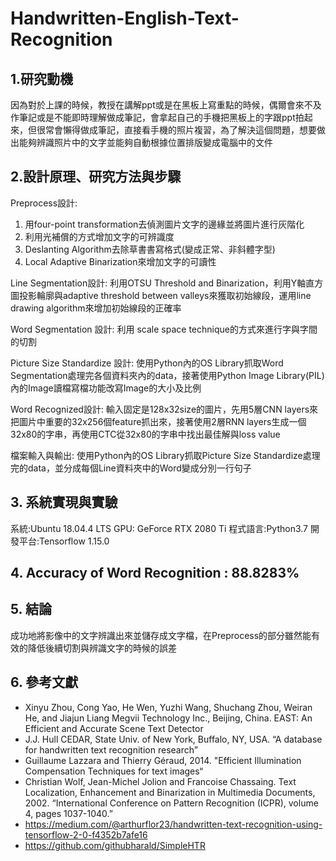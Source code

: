 # Handwritten-English-Text-Recognition
## 1.研究動機
因為對於上課的時候，教授在講解ppt或是在黑板上寫重點的時候，偶爾會來不及作筆記或是不能即時理解做成筆記，會拿起自己的手機把黑板上的字跟ppt拍起來，但很常會懶得做成筆記，直接看手機的照片複習，為了解決這個問題，想要做出能夠辨識照片中的文字並能夠自動根據位置排版變成電腦中的文件
## 2.設計原理、研究方法與步驟
Preprocess設計:
  1. 用four-point transformation去偵測圖片文字的邊緣並將圖片進行灰階化
  2. 利用光補償的方式增加文字的可辨識度
  3. Deslanting Algorithm去除草書書寫格式(變成正常、非斜體字型)
  4. Local Adaptive Binarization來增加文字的可讀性

Line Segmentation設計:
  利用OTSU Threshold and Binarization，利用Y軸直方圖投影輪廓與adaptive threshold between valleys來獲取初始線段，運用line drawing algorithm來增加初始線段的正確率
  
Word Segmentation 設計:
  利用 scale space technique的方式來進行字與字間的切割
  
Picture Size Standardize 設計:
  使用Python內的OS Library抓取Word Segmentation處理完各個資料夾內的data，接著使用Python Image Library(PIL)內的Image讀檔寫檔功能改寫Image的大小及比例
  
Word Recognized設計:
  輸入固定是128x32size的圖片，先用5層CNN layers來把圖片中重要的32x256個feature抓出來，接著使用2層RNN layers生成一個32x80的字串，再使用CTC從32x80的字串中找出最佳解與loss value
  
檔案輸入與輸出:
  使用Python內的OS Library抓取Picture Size Standardize處理完的data，並分成每個Line資料夾中的Word變成分別一行句子
## 3. 系統實現與實驗
  系統:Ubuntu 18.04.4 LTS
  GPU: GeForce RTX 2080 Ti
  程式語言:Python3.7
  開發平台:Tensorflow 1.15.0
## 4. Accuracy of Word Recognition : 88.8283%
## 5. 結論
  成功地將影像中的文字辨識出來並儲存成文字檔，在Preprocess的部分雖然能有效的降低後續切割與辨識文字的時候的誤差
## 6. 參考文獻
- Xinyu Zhou, Cong Yao, He Wen, Yuzhi Wang, Shuchang Zhou, Weiran He, and Jiajun Liang Megvii Technology Inc., Beijing, China. EAST: An Efficient and Accurate Scene Text Detector
- J.J. Hull CEDAR, State Univ. of New York, Buffalo, NY, USA. “A database for handwritten text recognition research”
- Guillaume Lazzara and Thierry Géraud, 2014. "Efficient Illumination Compensation Techniques for text images“
- Christian Wolf, Jean-Michel Jolion and Francoise Chassaing. Text Localization, Enhancement and Binarization in Multimedia Documents, 2002. “International Conference on Pattern Recognition (ICPR), volume 4, pages 1037-1040.”
- https://medium.com/@arthurflor23/handwritten-text-recognition-using-tensorflow-2-0-f4352b7afe16
- https://github.com/githubharald/SimpleHTR



